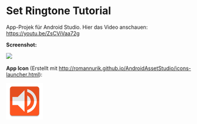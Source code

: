 # Set Ringtone Tutorial
App-Projek für Android Studio.
Hier das Video anschauen: https://youtu.be/ZsCViVaa72g

<b>Screenshot:</b>

<img src="http://s04.justpaste.it/files/justpaste/d224/a9151321/file16.png" height="500px"/>

<b>App Icon</b> (Erstellt mit http://romannurik.github.io/AndroidAssetStudio/icons-launcher.html):

<img src="https://github.com/derAndroidPro/SetRingtoneTutorial/blob/master/app/src/main/res/mipmap-xxxhdpi/ic_launcher.png" height="100px"/>
